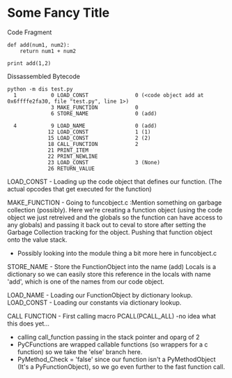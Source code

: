 Some Fancy Title
=====
Code Fragment
```
def add(num1, num2):
    return num1 + num2

print add(1,2)
```
Dissassembled Bytecode
```
python -m dis test.py
  1           0 LOAD_CONST               0 (<code object add at 0x6ffffe2fa30, file "test.py", line 1>)
              3 MAKE_FUNCTION            0
              6 STORE_NAME               0 (add)

  4           9 LOAD_NAME                0 (add)
             12 LOAD_CONST               1 (1)
             15 LOAD_CONST               2 (2)
             18 CALL_FUNCTION            2
             21 PRINT_ITEM
             22 PRINT_NEWLINE
             23 LOAD_CONST               3 (None)
             26 RETURN_VALUE
```
LOAD_CONST - Loading up the code object that defines our function. (The actual opcodes that get executed for the function)

MAKE_FUNCTION - Going to funcobject.c :Mention something on garbage collection (possibly). Here we're creating a function object (using the code object we just retreived and the globals so the function can have access to any globals) and passing it back out to ceval to store after setting the Garbage Collection tracking for the object. Pushing that function object onto the value stack.

- Possibly looking into the module thing a bit more here in funcobject.c

STORE_NAME - Store the FunctionObject into the name (add) Locals is a dictionary so we can easily store this reference in the locals with name 'add', which is one of the names from our code object.

LOAD_NAME - Loading our FunctionObject by dictionary lookup.
LOAD_CONST - Loading our constants via dictionary lookup.

CALL FUNCTION - First calling macro PCALL(PCALL_ALL)  -no idea what this does yet...
- calling call_function passing in the stack pointer and oparg of 2
- PyCFunctions are wrapped callable functions (so wrappers for a c function) so we take the 'else' branch here.
- PyMethod_Check = 'false' since our function isn't a PyMethodObject (It's a PyFunctionObject), so we go even further to the fast function call.
